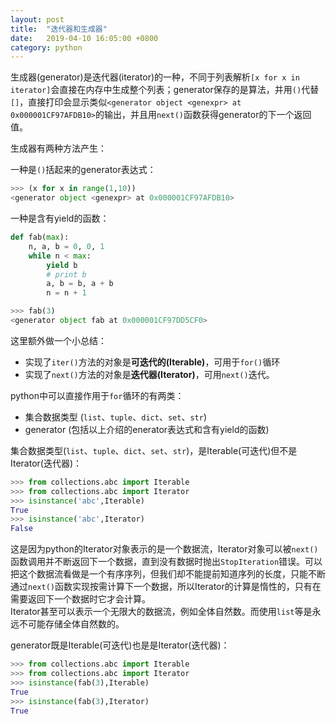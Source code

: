 ```yaml
---
layout: post
title:  "迭代器和生成器"
date:   2019-04-10 16:05:00 +0800
category: python
---
```

生成器(generator)是迭代器(iterator)的一种，不同于列表解析`[x for x in iterator]`会直接在内存中生成整个列表；generator保存的是算法，并用`()`代替`[]`，直接打印会显示类似`<generator object <genexpr> at 0x000001CF97AFDB10>`的输出，并且用`next()`函数获得generator的下一个返回值。  

生成器有两种方法产生：  

一种是`()`括起来的generator表达式：  

```python
>>> (x for x in range(1,10))
<generator object <genexpr> at 0x000001CF97AFDB10>
```

一种是含有yield的函数：

```python
def fab(max):
    n, a, b = 0, 0, 1
    while n < max:
        yield b
        # print b
        a, b = b, a + b
        n = n + 1
```

```python
>>> fab(3)
<generator object fab at 0x000001CF97DD5CF0>
```

这里额外做一个小总结：  

- 实现了`iter()`方法的对象是**可迭代的(Iterable)**，可用于`for()`循环
- 实现了`next()`方法的对象是**迭代器(Iterator)**，可用`next()`迭代。  

python中可以直接作用于`for`循环的有两类：

- 集合数据类型 (`list`、`tuple`、`dict`、`set`、`str`)
- generator (包括以上介绍的enerator表达式和含有yield的函数)

集合数据类型(`list`、`tuple`、`dict`、`set`、`str`)，是Iterable(可迭代)但不是Iterator(迭代器)：

```python
>>> from collections.abc import Iterable
>>> from collections.abc import Iterator
>>> isinstance('abc',Iterable)
True
>>> isinstance('abc',Iterator)
False
```

这是因为python的Iterator对象表示的是一个数据流，Iterator对象可以被`next()`函数调用并不断返回下一个数据，直到没有数据时抛出`StopIteration`错误。可以把这个数据流看做是一个有序序列，但我们却不能提前知道序列的长度，只能不断通过`next()`函数实现按需计算下一个数据，所以Iterator的计算是惰性的，只有在需要返回下一个数据时它才会计算。  
Iterator甚至可以表示一个无限大的数据流，例如全体自然数。而使用`list`等是永远不可能存储全体自然数的。

generator既是Iterable(可迭代)也是是Iterator(迭代器)：

```python
>>> from collections.abc import Iterable
>>> from collections.abc import Iterator
>>> isinstance(fab(3),Iterable)
True
>>> isinstance(fab(3),Iterator)
True
```